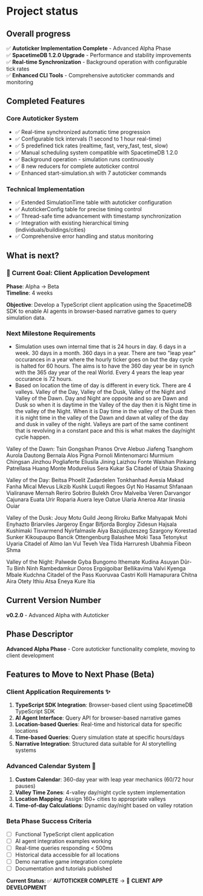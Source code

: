 # Project status

## Overall progress

✅ **Autoticker Implementation Complete** - Advanced Alpha Phase  
✅ **SpacetimeDB 1.2.0 Upgrade** - Performance and stability improvements  
✅ **Real-time Synchronization** - Background operation with configurable tick rates  
✅ **Enhanced CLI Tools** - Comprehensive autoticker commands and monitoring  

## Completed Features

### Core Autoticker System
- ✅ Real-time synchronized automatic time progression
- ✅ Configurable tick intervals (1 second to 1 hour real-time)
- ✅ 5 predefined tick rates (realtime, fast, very_fast, test, slow)
- ✅ Manual scheduling system compatible with SpacetimeDB 1.2.0
- ✅ Background operation - simulation runs continuously
- ✅ 8 new reducers for complete autoticker control
- ✅ Enhanced start-simulation.sh with 7 autoticker commands

### Technical Implementation
- ✅ Extended SimulationTime table with autoticker configuration
- ✅ AutotickerConfig table for precise timing control
- ✅ Thread-safe time advancement with timestamp synchronization
- ✅ Integration with existing hierarchical timing (individuals/buildings/cities)
- ✅ Comprehensive error handling and status monitoring

## What is next?

### 🎯 Current Goal: Client Application Development
**Phase**: Alpha → Beta  
**Timeline**: 4 weeks  

**Objective**: Develop a TypeScript client application using the SpacetimeDB SDK to enable AI agents in browser-based narrative games to query simulation data.

### Next Milestone Requirements
- Simulation uses own internal time that is 24 hours in day. 6 days in a week. 30 days in a month. 360 days in a year. There are two "leap year" occurances in a year where the hourly ticker goes on but the day cycle is halted for 60 hours. The aims is to have the 360 day year be in synch with the 365 day year of the real World. Every 4 years the leap year occurance is 72 hours.
- Based on location the time of day is different in every tick. There are 4 valleys. Valley of the Day, Valley of the Dusk, Valley of the Night and Valley of the Dawn. Day and Night are opposite and so are Dawn and Dusk so when it is daytime in the Valley of the day then it is Night time in the valley of the Night. When it is Day time in the valley of the Dusk then it is night time in the valley of the Dawn and dawn at valley of the day and dusk in valley of the night. Valleys are part of the same continent that is revolving in a constant pace and this is what makes the day/night cycle happen. 

Valley of the Dawn:
Tsin
Gongshan
Pranos
Orve
Alebuo
Jiafeng
Tsanghom
Aurola
Dautong
Bernala
Alos
Pigna
Pornoli
Mintenomarci
Murmium
Chingsan
Jinzhou
Pogliaferte
Eliusila
Jining
Laizhou
Fonte
Waishan
Pinkang
Patrellasa
Huang
Monte
Modurelius
Sera
Kukar
Sa
Citadel of Utaia
Shaxing

Valley of the Day:
Beitsa
Phoelit
Zadardelen
Tonkhanhad
Avesia
Makad
Fanha
Mical
Mevus
Likzib
Kushk
Luquti
Regoes
Gyt No
Hasamut
Shfanaan
Vialiranave
Mernah
Reriro
Sobriro
Bulekh Orov
Malveiba
Veren
Darvangor
Cajunara
Euata
Urir
Roparia
Auera
Ieye
Oatue
Uiaria
Aneroa
Atar
Iinasia
Ouiar

Valley of the Dusk:
Jouy
Motu
Guild
Jeong
Riroku
Bafke
Mahyapak
Mohi
Enyhazto
Briarviles
Jargeroy
Engar
Bifjorda
Borgloy
Zidesun
Hajsala
Kushimaki
Tisvarmend
Nyirfalmasle
Aiya
Bazujduzeszeg
Szargony
Korestad
Sunker
Kikoupaupo
Bancik
Ottengenburg
Balashee
Moki
Tasa
Tetonykut
Uyaria
Citadel of Almo
Ian
Vul
Teveh
Vea
Tlida
Harruresh
Ubahmia
Fibeon
Shma

Valley of the Night:
Palwede
Gyba
Bungomo
Ithemate
Kudina
Asuyan
Dûr-Tu
Binh Ninh
Rambedamkur
Doros
Ergoigoibar
Bellikavima
Valvi
Kyenga
Mbale
Kudchna
Citadel of the Pass
Kuoruvaa
Castri
Kolli
Hamapurara
Chitna
Aira
Otety
Ithiu
Atsa
Eneya
Kure
Itia


## Current Version Number

**v0.2.0** - Advanced Alpha with Autoticker

## Phase Descriptor

**Advanced Alpha Phase** - Core autoticker functionality complete, moving to client development

## Features to Move to Next Phase (Beta)

### Client Application Requirements ✨
1. **TypeScript SDK Integration**: Browser-based client using SpacetimeDB TypeScript SDK
2. **AI Agent Interface**: Query API for browser-based narrative games
3. **Location-based Queries**: Real-time and historical data for specific locations
4. **Time-based Queries**: Query simulation state at specific hours/days
5. **Narrative Integration**: Structured data suitable for AI storytelling systems

### Advanced Calendar System 📅 
1. **Custom Calendar**: 360-day year with leap year mechanics (60/72 hour pauses)
2. **Valley Time Zones**: 4-valley day/night cycle system implementation
3. **Location Mapping**: Assign 160+ cities to appropriate valleys
4. **Time-of-day Calculations**: Dynamic day/night based on valley rotation

### Beta Phase Success Criteria
- [ ] Functional TypeScript client application
- [ ] AI agent integration examples working
- [ ] Real-time queries responding < 500ms
- [ ] Historical data accessible for all locations
- [ ] Demo narrative game integration complete
- [ ] Documentation and tutorials published

**Current Status**: ✅ **AUTOTICKER COMPLETE** → 🚀 **CLIENT APP DEVELOPMENT**

